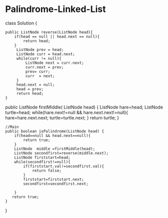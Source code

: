 # Palindrome-Linked-List



class Solution {

    public ListNode reverse(ListNode head){
        if(head == null || head.next == null){
            return head;
        }
         ListNode prev = head;
         ListNode curr = head.next;
         while(curr != null){
             ListNode next = curr.next;
             curr.next = prev;
             prev= curr;
             curr  = next;
         }
         head.next = null;
         head = prev;
         return head;
    }

    
   public ListNode firstMiddle( ListNode head)
   {
       ListNode hare=head;
       ListNode turtle=head;
       while(hare.next!=null && hare.next.next!=null){
           hare=hare.next.next;
           turtle=turtle.next;
       }
       return turtle;
   }
    
    
    //Main 
    public boolean isPalindrome(ListNode head) {
        if(head==null && head.next==null){
            return true;
        }
        ListNode  middle =firstMiddle(head);
        ListNode secondfirst=reverse(middle.next);
        ListNode firststart=head;
        while(secondfirst!=null){
            if(firststart.val!=secondfirst.val){
                return false;
            }
            firststart=firststart.next;
            secondfirst=secondfirst.next;
            
        }
       return true;
    }
}
